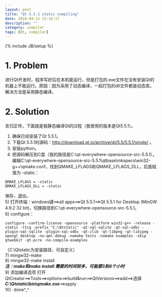 ```yaml
---
layout: post
title: "Qt 5.5.1 static compiling"
date: 2016-04-21 23:16:17
description: ""
category: compiler
tags: [Qt, compiler]
---
```

{% include JB/setup %}

# 1. Problem  

进行Qt开发时，程序写好后在本机能运行，但是打包的.exe文件在没有安装Qt的机器上不能运行。原因：因为采用了动态编译，一起打包的dll文件都是动态库。解决方法是采用静态编译。  

# 2. Solution  

言归正传，下面就是我静态编译Qt的过程（我使用的版本是Qt5.5.1）。  

1) 确保已经安装了Qt 5.5.1。  
2) 下载Qt 5.5.1的源码：http://download.qt.io/archive/qt/5.5/5.5.1/single/ 。   
3) 安装python。  
4) 把源码解压到C盘（我的路径是C:\qt-everywhere-opensource-src-5.5.1）。编辑C:\qt-everywhere-opensource-src-5.5.1\qtbase\mkspecs\win32-g++\qmake.conf，找到QMAKE_LFLAGS和QMAKE_LFLAGS_DLL，后面赋值为 –static：
```
QMAKE_LFLAGS = -static  
QMAKE_LFLAGS_DLL = -static
```
保存，退出。  
5) 打开终端：windows键==>all apps==>Qt 5.5.1==>Qt 5.5.1 for Desktop (MinGW 4.9.2 32 bit)，切换路径到C:\qt-everywhere-opensource-src-5.5.1。  
6) configure： 
```
configure -confirm-license -opensource -platform win32-g++ -release -static -ltcg -prefix "C:\Qtstatic" -qt-sql-sqlite -qt-sql-odbc -plugin-sql-sqlite -plugin-sql-odbc -qt-zlib -qt-libpng -qt-libjpeg -opengl desktop -no-qml-debug -nomake tests -nomake examples -skip qtwebkit -qt-pcre -no-compile-examples  
```
（C:\Qtstatic为安装路径，可自定义）  
7) mingw32-make  
8) mingw32-make install  
***注：make和make install 需要的时间较多，可能要3到4个小时***  
9) 添加编译选项 
	打开QtCreator==>Tools==>options==>build&run==>QtVersions==>add==>选择***C:\Qtstatic\bin\qmake.exe***==>apply  
10）done^_^


